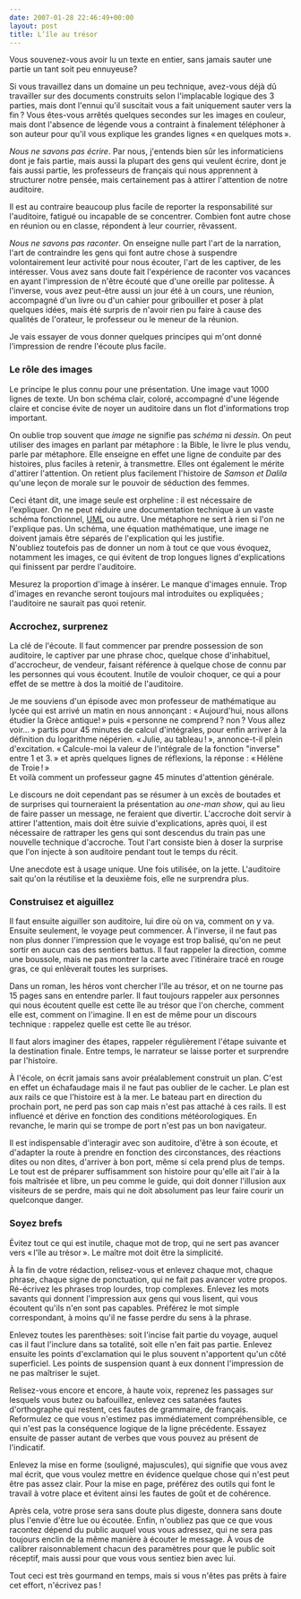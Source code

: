 ```yaml
---
date: 2007-01-28 22:46:49+00:00
layout: post
title: L’île au trésor
---
```


Vous souvenez-vous avoir lu un texte en entier, sans jamais sauter une partie un tant soit peu ennuyeuse?


Si vous travaillez dans un domaine un peu technique, avez-vous déjà dû travailler sur des documents construits selon l'implacable logique des 3 parties, mais dont l'ennui qu'il suscitait vous a fait uniquement sauter vers la fin ? Vous êtes-vous arrêtés quelques secondes sur les images en couleur, mais dont l'absence de légende vous a contraint à finalement téléphoner à son auteur pour qu'il vous explique les grandes lignes « en quelques mots ».

*Nous ne savons pas écrire*. Par nous, j'entends bien sûr les informaticiens dont je fais partie, mais aussi la plupart des gens qui veulent écrire, dont je fais aussi partie, les professeurs de français qui nous apprennent à structurer notre pensée, mais certainement pas à attirer l'attention de notre auditoire.

Il est au contraire beaucoup plus facile de reporter la responsabilité sur l'auditoire, fatigué ou incapable de se concentrer. Combien font autre chose en réunion ou en classe, répondent à leur courrier, rêvassent.

*Nous ne savons pas raconter*. On enseigne nulle part l'art de la narration, l'art de contraindre les gens qui font autre chose à suspendre volontairement leur activité pour nous écouter, l'art de les captiver, de les intéresser. Vous avez sans doute fait l'expérience de raconter vos vacances en ayant l'impression de n'être écouté que d'une oreille par politesse. À l'inverse, vous avez peut-être aussi un jour été à un cours, une réunion, accompagné d'un livre ou d'un cahier pour gribouiller et poser à plat quelques idées, mais été surpris de n'avoir rien pu faire à cause des qualités de l'orateur, le professeur ou le meneur de la réunion.

Je vais essayer de vous donner quelques principes qui m'ont donné l'impression de rendre l'écoute plus facile.


### Le rôle des images


Le principe le plus connu pour une présentation. Une image vaut 1000 lignes de texte. Un bon schéma clair, coloré, accompagné d'une légende claire et concise évite de noyer un auditoire dans un flot d'informations trop important.

On oublie trop souvent que *image* ne signifie pas *schéma* ni *dessin*. On peut utiliser des images en parlant par métaphore : la Bible, le livre le plus vendu, parle par métaphore. Elle enseigne en effet une ligne de conduite par des histoires, plus faciles à retenir, à transmettre. Elles ont également le mérite d'attirer l'attention. On retient plus facilement l'histoire de *Samson et Dalila* qu'une leçon de morale sur le pouvoir de séduction des femmes.

Ceci étant dit, une image seule est orpheline : il est nécessaire de l'expliquer. On ne peut réduire une documentation technique à un vaste schéma fonctionnel, [UML](http://fr.wikipedia.org/wiki/Unified_Modeling_Language) ou autre. Une métaphore ne sert à rien si l'on ne l'explique pas. Un schéma, une équation mathématique, une image ne doivent jamais être séparés de l'explication qui les justifie.  
N'oubliez toutefois pas de donner un nom à tout ce que vous évoquez, notamment les images, ce qui évitent de trop longues lignes d'explications qui finissent par perdre l'auditoire.

Mesurez la proportion d'image à insérer. Le manque d'images ennuie. Trop d'images en revanche seront toujours mal introduites ou expliquées ; l'auditoire ne saurait pas quoi retenir.


### Accrochez, surprenez


La clé de l'écoute. Il faut commencer par prendre possession de son auditoire, le captiver par une phrase choc, quelque chose d'inhabituel, d'accrocheur, de vendeur, faisant référence à quelque chose de connu par les personnes qui vous écoutent. Inutile de vouloir choquer, ce qui a pour effet de se mettre à dos la moitié de l'auditoire.

Je me souviens d'un épisode avec mon professeur de mathématique au lycée qui est arrivé un matin en nous annonçant : « Aujourd'hui, nous allons étudier la Grèce antique! » puis « personne ne comprend ? non ? Vous allez voir... » partis pour 45 minutes de calcul d'intégrales, pour enfin arriver à la définition du logarithme népérien. « Julie, au tableau ! », annonce-t-il plein d'excitation. « Calcule-moi la valeur de l'intégrale de la fonction "inverse" entre 1 et 3. » et après quelques lignes de réflexions, la réponse : « Hélène de Troie ! »  
Et voilà comment un professeur gagne 45 minutes d'attention générale.

Le discours ne doit cependant pas se résumer à un excès de boutades et de surprises qui tourneraient la présentation au *one-man show*, qui au lieu de faire passer un message, ne feraient que divertir. L'accroche doit servir à attirer l'attention, mais doit être suivie d'explications, après quoi, il est nécessaire de rattraper les gens qui sont descendus du train pas une nouvelle technique d'accroche. Tout l'art consiste bien à doser la surprise que l'on injecte à son auditoire pendant tout le temps du récit.

Une anecdote est à usage unique. Une fois utilisée, on la jette. L'auditoire sait qu'on la réutilise et la deuxième fois, elle ne surprendra plus.


### Construisez et aiguillez


Il faut ensuite aiguiller son auditoire, lui dire où on va, comment on y va. Ensuite seulement, le voyage peut commencer. À l'inverse, il ne faut pas non plus donner l'impression que le voyage est trop balisé, qu'on ne peut sortir en aucun cas des sentiers battus. Il faut rappeler la direction, comme une boussole, mais ne pas montrer la carte avec l'itinéraire tracé en rouge gras, ce qui enlèverait toutes les surprises.

Dans un roman, les héros vont chercher l'île au trésor, et on ne tourne pas 15 pages sans en entendre parler. Il faut toujours rappeler aux personnes qui nous écoutent quelle est cette île au trésor que l'on cherche, comment elle est, comment on l'imagine. Il en est de même pour un discours technique : rappelez quelle est cette île au trésor.

Il faut alors imaginer des étapes, rappeler régulièrement l'étape suivante et la destination finale. Entre temps, le narrateur se laisse porter et surprendre par l'histoire.

À l'école, on écrit jamais sans avoir préalablement construit un plan. C'est en effet un échafaudage mais il ne faut pas oublier de le cacher. Le plan est aux rails ce que l'histoire est à la mer. Le bateau part en direction du prochain port, ne perd pas son cap mais n'est pas attaché à ces rails. Il est influencé et dérive en fonction des conditions météorologiques. En revanche, le marin qui se trompe de port n'est pas un bon navigateur.

Il est indispensable d'interagir avec son auditoire, d'être à son écoute, et d'adapter la route à prendre en fonction des circonstances, des réactions dites ou non dites, d'arriver à bon port, même si cela prend plus de temps. Le tout est de préparer suffisamment son histoire pour qu'elle ait l'air à la fois maîtrisée et libre, un peu comme le guide, qui doit donner l'illusion aux visiteurs de se perdre, mais qui ne doit absolument pas leur faire courir un quelconque danger.


### Soyez brefs


Évitez tout ce qui est inutile, chaque mot de trop, qui ne sert pas avancer vers « l'île au trésor ». Le maître mot doit être la simplicité.

À la fin de votre rédaction, relisez-vous et enlevez chaque mot, chaque phrase, chaque signe de ponctuation, qui ne fait pas avancer votre propos. Ré-écrivez les phrases trop lourdes, trop complexes. Enlevez les mots savants qui donnent l'impression aux gens qui vous lisent, qui vous écoutent qu'ils n'en sont pas capables. Préférez le mot simple correspondant, à moins qu'il ne fasse perdre du sens à la phrase.

Enlevez toutes les parenthèses: soit l'incise fait partie du voyage, auquel cas il faut l'inclure dans sa totalité, soit elle n'en fait pas partie. Enlevez ensuite les points d'exclamation qui le plus souvent n'apportent qu'un côté superficiel. Les points de suspension quant à eux donnent l'impression de ne pas maîtriser le sujet.

Relisez-vous encore et encore, à haute voix, reprenez les passages sur lesquels vous butez ou bafouillez, enlevez ces satanées fautes d'orthographe qui restent, ces fautes de grammaire, de français. Reformulez ce que vous n'estimez pas immédiatement compréhensible, ce qui n'est pas la conséquence logique de la ligne précédente. Essayez ensuite de passer autant de verbes que vous pouvez au présent de l'indicatif.

Enlevez la mise en forme (souligné, majuscules), qui signifie que vous avez mal écrit, que vous voulez mettre en évidence quelque chose qui n'est peut être pas assez clair. Pour la mise en page, préférez des outils qui font le travail à votre place et évitent ainsi les fautes de goût et de cohérence.

Après cela, votre prose sera sans doute plus digeste, donnera sans doute plus l'envie d'être lue ou écoutée. Enfin, n'oubliez pas que ce que vous racontez dépend du public auquel vous vous adressez, qui ne sera pas toujours enclin de la même manière à écouter le message. À vous de calibrer raisonnablement chacun des paramètres pour que le public soit réceptif, mais aussi pour que vous vous sentiez bien avec lui.

Tout ceci est très gourmand en temps, mais si vous n'êtes pas prêts à faire cet effort, n'écrivez pas !
